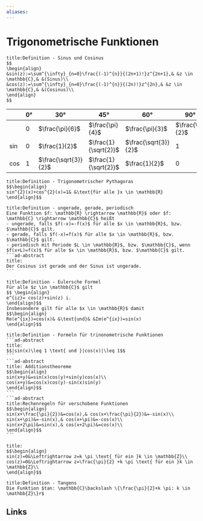 ```yaml
---
aliases: 
---
```

# Trigonometrische Funktionen 
```ad-abstract
title:Definition - Sinus und Cosinus
$$
\begin{align}
&sin(z):=\sum^{\infty}_{n=0}\frac{(-1)^{n}}{(2n+1)!}z^{2n+1},& &z \in \mathbb{C},& &(Sinus)\\
&cos(z):=\sum^{\infty}_{n=0}\frac{(-1)^{n}}{(2n)!}z^{2n},& &z \in \mathbb{C},& &(Cosinus)\\
\end{align}
$$
```
|     | $0°$ | $30°$                | $45°$                | $60°$                | $90°$           | $135°$                | $180°$ | $225°$                | $270°$           | $315°$                      |
| --- | ---- | -------------------- | -------------------- | -------------------- | --------------- | --------------------- | ------ | --------------------- | ---------------- | --------------------- |
|     | $0$  | $\frac{\pi}{6}$      | $\frac{\pi}{4}$      | $\frac{\pi}{3}$      | $\frac{\pi}{2}$ | $\frac{3}{4}\pi$      | $\pi$  | $\frac{5}{4}\pi$      | $\frac{3}{2}\pi$ | $\frac{7}{4}\pi$      |
| sin | $0$  | $\frac{1}{2}$        | $\frac{1}{\sqrt{2}}$ | $\frac{\sqrt{3}}{2}$ | $1$             | $\frac{1}{\sqrt{2}}$  | $0$    | $-\frac{1}{\sqrt{2}}$ | $-1$             | $-\frac{1}{\sqrt{2}}$ |
| cos | $1$  | $\frac{\sqrt{3}}{2}$ | $\frac{1}{\sqrt{2}}$ | $\frac{1}{2}$        | $0$             | $-\frac{1}{\sqrt{2}}$ | $-1$   | $-\frac{1}{\sqrt{2}}$ | $0$              | $\frac{1}{\sqrt{2}}$  |

```ad-abstract
title:Definition - Trigonometrischer Pythagoras
$$\begin{align}
sin^{2}(x)+cos^{2}(x)=1& &\text{für alle }x \in \mathbb{R}
\end{align}$$
```
````ad-abstract
title:Definition - ungerade, gerade, periodisch
Eine Funktion $f: \mathbb{R} \rightarrow \mathbb{R}$ oder $f: \mathbb{C} \rightarrow \mathbb{C}$ heißt
- ungerade, falls $f(-x)=-f(x)$ für alle $x \in \mathbb{R}$, bzw. $\mathbb{C}$ gilt.
- gerade, falls $f(-x)=f(x)$ für alle $x \in \mathbb{R}$, bzw. $\mathbb{C}$ gilt.
- periodisch mit Periode $L \in \mathbb{R}$, bzw. $\mathbb{C}$, wenn $f(x+L)=f(x)$ für alle $x \in \mathbb{R}$, bzw. $\mathbb{C}$ gilt.
```ad-abstract
title:
Der Cosinus ist gerade und der Sinus ist ungerade.
```
````
```ad-abstract
title:Definition - Eulersche Formel
Für alle $z \in \mathbb{C}$ gilt
$$ \begin{align}
e^{iz}= cos(z)+sin(z) i.
\end{align}$$
Insbesondere gilt für alle $x \in \mathbb{R}$ damit
$$\begin{align}
Re(e^{ix})=cos(x)& &\text{und}& &Im(e^{ix})=sin(x)
\end{align}$$
```
````ad-abstract
title:Definition - Formeln für trinonometrische Funktionen
```ad-abstract
title:
$$|sin(x)\leq 1 \text{ und }|cos(x)|\leq 1$$
```
```ad-abstract
title: Additionstheoreme
$$\begin{align}
sin(x+y)&=sin(x)cos(y)+sin(y)cos(x)\\
cos(x+y)&=cos(x)cos(y)-sin(x)sin(y)
\end{align}$$
```
```ad-abstract
title:Rechenregeln für verschobene Funktionen
$$\begin{align}
sin(x+\frac{\pi}{2})&=cos(x),& cos(x+\frac{\pi}{2})&=-sin(x)\\
sin(x+\pi)&=-sin(x),& cos(x+\pi)&=-cos(x)\\
sin(x+2\pi)&=sin(x),& cos(x+2\pi)&=cos(x)\\
\end{align}$$
```
````
```ad-abstract
title:
$$\begin{align}
sin(z)=0&\Leftrightarrow z=k \pi \text{ für ein }k \in \mathbb{Z}\\
cos(z)=0&\Leftrightarrow z=\frac{\pi}{2} +k \pi \text{ für ein }k \in \mathbb{Z}\\
\end{align}$$
```
```ad-abstract
title:Definition - Tangens
Die Funktion $tan: \mathbb{C}\backslash \{\frac{\pi}{2}+k \pi: k \in \mathbb{Z}\}r$
```
## Links
